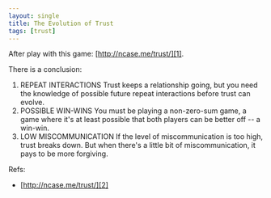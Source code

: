 ```yaml
---
layout: single
title: The Evolution of Trust
tags: [trust]
---
```


After play with this game: [http://ncase.me/trust/][1].

There is a conclusion:

1. REPEAT INTERACTIONS
	Trust keeps a relationship going, but you need the knowledge of possible future repeat interactions before trust can evolve.
2. POSSIBLE WIN-WINS
	You must be playing a non-zero-sum game, a game where it's at least possible that both players can be better off -- a win-win.
3. LOW MISCOMMUNICATION
	If the level of miscommunication is too high, trust breaks down. But when there's a little bit of miscommunication, it pays to be more forgiving.

Refs:

* [http://ncase.me/trust/][2]

[1]:	http://ncase.me/trust/
[2]:	http://ncase.me/trust/